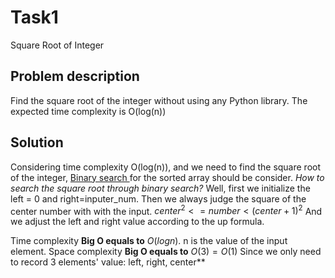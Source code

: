 # Task1 
Square Root of Integer
## Problem description
Find the square root of the integer without using any Python library.
The expected time complexity is O(log(n))

## Solution
Considering time complexity O(log(n)), and we need to find the square root of the integer, [Binary search ](https://classroom.udacity.com/nanodegrees/nd256/parts/da17de0f-f834-46f8-bb48-ee2705d95dc4/modules/bd252a0b-e9e7-473b-bcc1-bc7e3153568b/lessons/04407d33-d27a-4732-9e4a-df6fe788a569/concepts/9b80af2c-fbbe-458a-9c31-eec3a53c9346) for the sorted array should be consider. 
*How to search the square root through binary search?*
Well, first we initialize the left = 0 and right=inputer_num. Then we always judge the square of the center number with with the input. 
$center^2 <= number < (center + 1) ^ 2$
And we adjust the left and right value according to the up formula.

Time complexity **Big O equals to** $O(logn)$.  n is the value of the input element.
Space complexity **Big O equals to** $O(3)=O(1)$ Since we only need to record 3 elements' value: left, right, center**